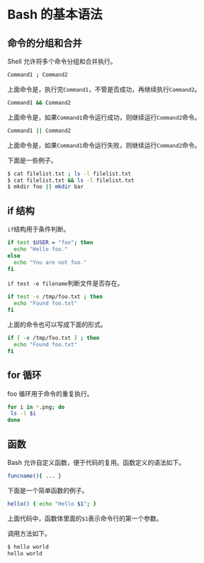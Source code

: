 # Bash 的基本语法

## 命令的分组和合并

Shell 允许将多个命令分组和合并执行。

```bash
Command1 ; Command2
```

上面命令是，执行完`Command1`，不管是否成功，再继续执行`Command2`。

```bash
Command1 && Command2
```

上面命令是，如果`Command1`命令运行成功，则继续运行`Command2`命令。

```bash
Command1 || Command2
```

上面命令是，如果`Command1`命令运行失败，则继续运行`Command2`命令。

下面是一些例子。

```bash
$ cat filelist.txt ; ls -l filelist.txt
$ cat filelist.txt && ls -l filelist.txt
$ mkdir foo || mkdir bar
```

## if 结构

`if`结构用于条件判断。

```bash
if test $USER = "foo"; then
  echo "Hello foo."
else
  echo "You are not foo."
fi
```

`if test -e filename`判断文件是否存在。

```bash
if test -e /tmp/foo.txt ; then
  echo "Found foo.txt"
fi
```

上面的命令也可以写成下面的形式。

```bash
if [ -e /tmp/foo.txt ] ; then
  echo "Found foo.txt"
fi
```

## for 循环

foo 循环用于命令的重复执行。

```bash
for i in *.png; do
 ls -l $i
done
```

## 函数

Bash 允许自定义函数，便于代码的复用。函数定义的语法如下。

```bash
funcname(){ ... }
```

下面是一个简单函数的例子。

```bash
hello() { echo "Hello $1"; }
```

上面代码中，函数体里面的`$1`表示命令行的第一个参数。

调用方法如下。

```bash
$ hello world
hello world
```

